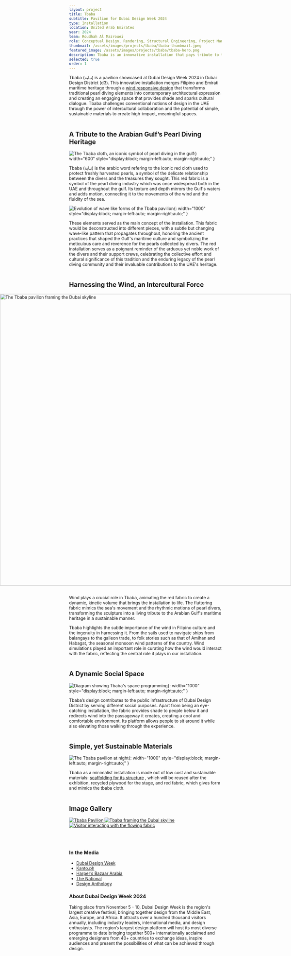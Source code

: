 ```yaml
---
layout: project
title: Tbaba
subtitle: Pavilion for Dubai Design Week 2024
type: Installation
location: United Arab Emirates
year: 2024
team: Roudhah Al Mazrouei
role: Conceptual Design, Rendering, Structural Engineering, Project Management, Budgeting
thumbnail: /assets/images/projects/tbaba/tbaba-thumbnail.jpeg
featured_image: /assets/images/projects/tbaba/tbaba-hero.png
description: Tbaba is an innovative installation that pays tribute to the Gulf’s pearl diving heritage. It was exhibited at Dubai Design Week 2024.
selected: true
order: 1
---
```


Tbaba (تبابة) is a pavilion showcased at Dubai Design Week 2024 in Dubai Design District (d3). This innovative installation merges Filipino and Emirati maritime heritage through a <a class="internal-link" href=" {% link _projects/The-Red-Spot.md %}"> wind responsive design</a> that transforms traditional pearl diving elements into contemporary architectural expression and creating an engaging space that provides shade and sparks cultural dialogue. Tbaba challenges conventional notions of design in the UAE through the power of intercultural collaboration and the potential of simple, sustainable materials to create high-impact, meaningful spaces.
<br> <br>
## A Tribute to the Arabian Gulf’s Pearl Diving Heritage

![The Tbaba cloth, an iconic symbol of pearl diving in the gulf](/assets/images/projects/tbaba/tbaba-drawing.png){: width="600" style="display:block; margin-left:auto; margin-right:auto;" }

Tbaba (تبابة) is the arabic word refering to the iconic red cloth used to protect freshly harvested pearls, a symbol of the delicate relationship between the divers and the treasures they sought. This red fabric is a symbol of the pearl diving industry which was once widespread both in the UAE and throughout the gulf. Its texture and depth mirrors the Gulf's waters and adds motion, connecting it to the movements of the wind and the fluidity of the sea. <br>

 ![Evolution of wave like forms of the Tbaba pavilion](/assets/images/projects/tbaba/tbaba-forms.png){: width="1000" style="display:block; margin-left:auto; margin-right:auto;" }
 
These elements served as the main concept of the installation. This fabric would be deconstructed into different pieces, with a subtle but changing wave-like pattern that propagates throughout, honoring the ancient practices that shaped the Gulf's maritime culture and symbolizing the meticulous care and reverence for the pearls collected by divers. The red installation serves as a poignant reminder of the arduous yet noble work of the divers and their support crews, celebrating the collective effort and cultural significance of this tradition and the enduring legacy of the pearl diving community and their invaluable contributions to the UAE's heritage.
<br> <br>

## Harnessing the Wind, an Intercultural Force

<img src="/assets/images/projects/tbaba/tbaba-4.jpg"
     alt="The Tbaba pavilion framing the Dubai skyline"
     style="display: block; width: 100vw; max-width: 100vw; margin-left: 50%; transform: translateX(-50%); height: auto;" /> <br>

Wind plays a crucial role in Tbaba, animating the red fabric to create a dynamic, kinetic volume that brings the installation to life. The fluttering fabric mimics the sea's movement and the rhythmic motions of pearl divers, transforming the sculpture into a living tribute to the Arabian Gulf's maritime heritage in a sustainable manner.

Tbaba highlights the subtle importance of the wind in Filipino culture and the ingenuity in harnessing it. From the sails used to navigate ships from balangays to the galleon trade, to folk stories such as that of Amihan and Habagat, the seasonal monsoon wind patterns of the country. Wind simulations played an important role in curating how the wind would interact with the fabric, reflecting the central role it plays in our installation.
<br> <br>

## A Dynamic Social Space

![Diagram showing Tbaba's space programming](/assets/images/projects/tbaba/tbaba-diagram.png){: width="1000" style="display:block; margin-left:auto; margin-right:auto;" }

Tbaba’s design contributes to the public infrastructure of Dubai Design District by serving different social purposes. Apart from being an eye-catching installation, the fabric provides shade to people below it and redirects wind into the passageway it creates, creating a cool and comfortable environment. Its platform allows people to sit around it while also elevating those walking through the experience.
<br> <br>

## Simple, yet Sustainable Materials

![The Tbaba pavilion at night](/assets/images/projects/tbaba/tbaba-3.jpeg){: width="1000" style="display:block; margin-left:auto; margin-right:auto;" } <br>

Tbaba as a minimalist installation is made out of low cost and sustainable materials: <a class="internal-link" href=" {% link _projects/Impermanence.md %}"> scaffolding for its structure</a> , which will be reused after the exhibition, recycled plywood for the stage, and red fabric, which gives form and mimics the tbaba cloth.
<br> <br>

## Image Gallery

<div class="gallery-grid">
  <a href="/assets/images/projects/tbaba/tbaba-1.jpeg" class="glightbox" data-gallery="project-gallery">
    <img src="/assets/images/projects/tbaba/tbaba-1.jpeg" alt="Tbaba Pavilion">
  </a>
  <a href="/assets/images/projects/tbaba/tbaba-2.jpeg" class="glightbox" data-gallery="project-gallery">
    <img src="/assets/images/projects/tbaba/tbaba-2.jpeg" alt="Tbaba framing the Dubai skyline">
  </a>
  <a href="/assets/images/projects/tbaba/tbaba-thumbnail.jpeg" class="glightbox" data-gallery="project-gallery">
    <img src="/assets/images/projects/tbaba/tbaba-thumbnail.jpeg" alt="Visitor interacting with the flowing fabric">
  </a>
  <!-- Add more images as needed -->
</div>

<br><br>

<div class="project-footer-columns">
  <div class="project-media">
    <h3>In the Media</h3>
    <ul>
      <li><a href="https://www.dubaidesignweek.ae/programme/2024/tbaba/" target="_blank">Dubai Design Week</a></li>
      <li><a href="https://kanto.ph/spaces/tbaba-dubai-design-week/" target="_blank">Kanto.ph</a></li>
      <li><a href="https://www.harpersbazaararabia.com/culture/dubai-design-week-2024" target="_blank">Harper’s Bazaar Arabia</a></li>
      <li><a href="https://www.thenationalnews.com/arts-culture/2024/11/06/dubai-design-week-2024/" target="_blank">The National</a></li>
      <li><a href="https://design-anthology.com/story/dubai-design-week-2024" target="_blank">Design Anthology</a></li>
    </ul>
  </div>
  <div class="project-about">
    <h3>About Dubai Design Week 2024</h3>
    <p>
      Taking place from November 5 - 10, Dubai Design Week is the region's largest creative festival, bringing together design from the Middle East, Asia, Europe, and Africa. It attracts over a hundred thousand visitors annually, including industry leaders, international media, and design enthusiasts. The region’s largest design platform will host its most diverse programme to date bringing together 500+ internationally acclaimed and emerging designers from 40+ countries to exchange ideas, inspire audiences and present the possibilities of what can be achieved through design.
    </p>
  </div>
</div>
